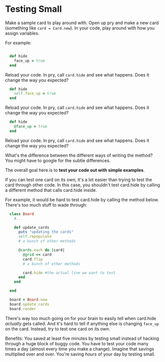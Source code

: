 # Testing Small

Make a sample card to play around with.  Open up pry and make a new card (something like `card = Card.new`).
In your code, play around with how you assign variables.

For example:
```ruby

  def hide
    face_up = true
  end

```

Reload your code.  In pry, call `card.hide` and see what happens.  Does it change the way you expected?

```ruby
  def hide
    self.face_up = true
  end
```

Reload your code.  In pry, call `card.hide` and see what happens.  Does it change the way you expected?

```ruby
  def hide
    @face_up = true
  end
```

Reload your code.  In pry, call `card.hide` and see what happens.  Does it change the way you expected?

What's the difference between the different ways of writing the method?  You might have to google for the subtle differences.

The overall goal here is to **test your code out with simple examples**.

If you can test one card on its own, it's a lot easier than trying to test the card through other code.  In this case, you shouldn't test card.hide by calling a different method that calls card.hide inside.

For example, it would be hard to test card.hide by calling the method below.  There's too much stuff to wade through:

```ruby
  class Board
    #...

    def update_cards
      puts "updating the cards"
      self.repopulate
      # a bunch of other methods

      @cards.each do |card|
        @grid << card
        card.flip
        # a bunch of other methods

        card.hide #the actual line we want to test
      end
    end

  end

  board = Board.new
  board.update_cards
  board.render
```

There's way too much going on for your brain to easily tell when card.hide *actually* gets called.  And it's hard to tell if anything else is changing `face_up` on the card.  Instead, try to test one card on its own.

Benefits: You saved at least five minutes by testing small instead of hacking through a huge block of buggy code.  You have to test your code many times a day (almost every time you make a change).  Imagine that savings multiplied over and over.  You're saving *hours* of your day by testing small.
